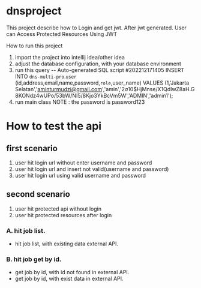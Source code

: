 # dnsproject
This project describe how to Login and get jwt. After jwt generated. User can Access Protected Resources Using JWT

How to run this project
1. import the project into intellij idea/other idea
2. adjust the database configuration, with your database environment
3. run this query 
--  Auto-generated SQL script #202212171405
INSERT INTO `dns-multi-pro`.`user` (id,address,email,name,password,`role`,user_name)
VALUES (1,'Jakarta Selatan','aminturmudzi@gmail.com','amin','$2a$10$HjMnse/X1QdIwZ8aH.G8KONdz4wUPo/53bW/NI5/8Kjo3YkBcVm5W','ADMIN','admin1');
4. run main class
NOTE : the password is password123
# How to test the api
## first scenario
1. user hit login url without enter username and password
2. user hit login url and insert not valid(username and password)
3. user hit login url using valid username and password
## second scenario
1. user hit protected api without login
2. user hit protected resources  after login
  ### A. hit job list. 
   - hit job list, with existing data external API.
   ### B. hit job get by id.
   - get job by id, with id not found in external API.
   - get job by id, with exist data in external API.
